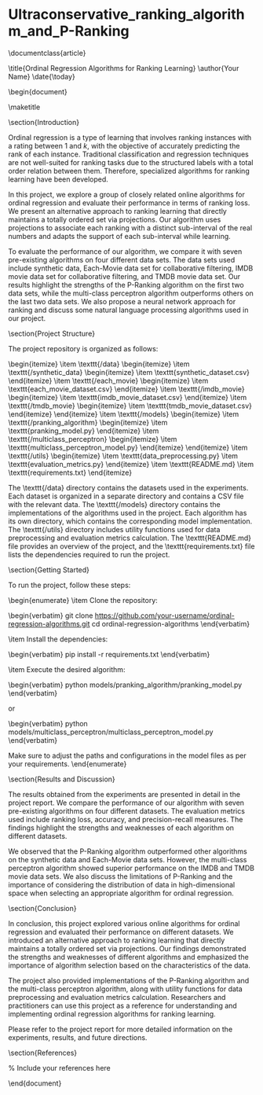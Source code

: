 # Ultraconservative_ranking_algorithm_and_P-Ranking
\documentclass{article}

\title{Ordinal Regression Algorithms for Ranking Learning}
\author{Your Name}
\date{\today}

\begin{document}

\maketitle

\section{Introduction}

Ordinal regression is a type of learning that involves ranking instances with a rating between 1 and $k$, with the objective of accurately predicting the rank of each instance. Traditional classification and regression techniques are not well-suited for ranking tasks due to the structured labels with a total order relation between them. Therefore, specialized algorithms for ranking learning have been developed.

In this project, we explore a group of closely related online algorithms for ordinal regression and evaluate their performance in terms of ranking loss. We present an alternative approach to ranking learning that directly maintains a totally ordered set via projections. Our algorithm uses projections to associate each ranking with a distinct sub-interval of the real numbers and adapts the support of each sub-interval while learning.

To evaluate the performance of our algorithm, we compare it with seven pre-existing algorithms on four different data sets. The data sets used include synthetic data, Each-Movie data set for collaborative filtering, IMDB movie data set for collaborative filtering, and TMDB movie data set. Our results highlight the strengths of the P-Ranking algorithm on the first two data sets, while the multi-class perceptron algorithm outperforms others on the last two data sets. We also propose a neural network approach for ranking and discuss some natural language processing algorithms used in our project.

\section{Project Structure}

The project repository is organized as follows:

\begin{itemize}
  \item \texttt{/data}
    \begin{itemize}
      \item \texttt{/synthetic\_data}
        \begin{itemize}
          \item \texttt{synthetic\_dataset.csv}
        \end{itemize}
      \item \texttt{/each\_movie}
        \begin{itemize}
          \item \texttt{each\_movie\_dataset.csv}
        \end{itemize}
      \item \texttt{/imdb\_movie}
        \begin{itemize}
          \item \texttt{imdb\_movie\_dataset.csv}
        \end{itemize}
      \item \texttt{/tmdb\_movie}
        \begin{itemize}
          \item \texttt{tmdb\_movie\_dataset.csv}
        \end{itemize}
    \end{itemize}
  \item \texttt{/models}
    \begin{itemize}
      \item \texttt{/pranking\_algorithm}
        \begin{itemize}
          \item \texttt{pranking\_model.py}
        \end{itemize}
      \item \texttt{/multiclass\_perceptron}
        \begin{itemize}
          \item \texttt{multiclass\_perceptron\_model.py}
        \end{itemize}
    \end{itemize}
  \item \texttt{/utils}
    \begin{itemize}
      \item \texttt{data\_preprocessing.py}
      \item \texttt{evaluation\_metrics.py}
    \end{itemize}
  \item \texttt{README.md}
  \item \texttt{requirements.txt}
\end{itemize}

The \texttt{/data} directory contains the datasets used in the experiments. Each dataset is organized in a separate directory and contains a CSV file with the relevant data. The \texttt{/models} directory contains the implementations of the algorithms used in the project. Each algorithm has its own directory, which contains the corresponding model implementation. The \texttt{/utils} directory includes utility functions used for data preprocessing and evaluation metrics calculation. The \texttt{README.md} file provides an overview of the project, and the \texttt{requirements.txt} file lists the dependencies required to run the project.

\section{Getting Started}

To run the project, follow these steps:

\begin{enumerate}
  \item Clone the repository:
  
  \begin{verbatim}
  git clone https://github.com/your-username/ordinal-regression-algorithms.git
  cd ordinal-regression-algorithms
  \end{verbatim}
  
  \item Install the dependencies:
  
  \begin{verbatim}
  pip install -r requirements.txt
  \end{verbatim}
  
  \item Execute the desired algorithm:
  
  \begin{verbatim}
  python models/pranking_algorithm/pranking_model.py
  \end{verbatim}
  
  or
  
  \begin{verbatim}
  python models/multiclass_perceptron/multiclass_perceptron_model.py
  \end{verbatim}
  
  Make sure to adjust the paths and configurations in the model files as per your requirements.
\end{enumerate}

\section{Results and Discussion}

The results obtained from the experiments are presented in detail in the project report. We compare the performance of our algorithm with seven pre-existing algorithms on four different datasets. The evaluation metrics used include ranking loss, accuracy, and precision-recall measures. The findings highlight the strengths and weaknesses of each algorithm on different datasets.

We observed that the P-Ranking algorithm outperformed other algorithms on the synthetic data and Each-Movie data sets. However, the multi-class perceptron algorithm showed superior performance on the IMDB and TMDB movie data sets. We also discuss the limitations of P-Ranking and the importance of considering the distribution of data in high-dimensional space when selecting an appropriate algorithm for ordinal regression.

\section{Conclusion}

In conclusion, this project explored various online algorithms for ordinal regression and evaluated their performance on different datasets. We introduced an alternative approach to ranking learning that directly maintains a totally ordered set via projections. Our findings demonstrated the strengths and weaknesses of different algorithms and emphasized the importance of algorithm selection based on the characteristics of the data.

The project also provided implementations of the P-Ranking algorithm and the multi-class perceptron algorithm, along with utility functions for data preprocessing and evaluation metrics calculation. Researchers and practitioners can use this project as a reference for understanding and implementing ordinal regression algorithms for ranking learning.

Please refer to the project report for more detailed information on the experiments, results, and future directions.

\section{References}

% Include your references here

\end{document}
